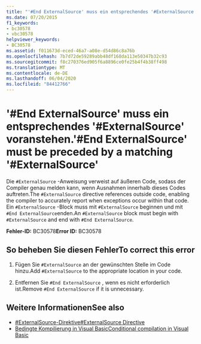 ```yaml
---
title: "'#End ExternalSource' muss ein entsprechendes '#ExternalSource' voranstehen."
ms.date: 07/20/2015
f1_keywords:
- bc30578
- vbc30578
helpviewer_keywords:
- BC30578
ms.assetid: f011673d-eced-46a7-a08e-d54d86c8a76b
ms.openlocfilehash: 7b7d72de59289abb48df168da113e50347b32c93
ms.sourcegitcommit: f8c270376ed905f6a8896ce0fe25b4f4b38ff498
ms.translationtype: MT
ms.contentlocale: de-DE
ms.lasthandoff: 06/04/2020
ms.locfileid: "84412766"
---
```

# <a name="end-externalsource-must-be-preceded-by-a-matching-externalsource"></a><span data-ttu-id="052ac-102">'#End ExternalSource' muss ein entsprechendes '#ExternalSource' voranstehen.</span><span class="sxs-lookup"><span data-stu-id="052ac-102">'#End ExternalSource' must be preceded by a matching '#ExternalSource'</span></span>
<span data-ttu-id="052ac-103">Die `#ExternalSource` -Anweisung verweist auf äußeren Code, sodass der Compiler genau melden kann, wenn Ausnahmen innerhalb dieses Codes auftreten.</span><span class="sxs-lookup"><span data-stu-id="052ac-103">The `#ExternalSource` directive references outside code, enabling the compiler to accurately report when exceptions occur within that code.</span></span> <span data-ttu-id="052ac-104">Ein `#ExternalSource` -Block muss mit `#ExternalSource` beginnen und mit `#End ExternalSource`enden.</span><span class="sxs-lookup"><span data-stu-id="052ac-104">An `#ExternalSource` block must begin with `#ExternalSource` and end with `#End ExternalSource`.</span></span>  
  
 <span data-ttu-id="052ac-105">**Fehler-ID:** BC30578</span><span class="sxs-lookup"><span data-stu-id="052ac-105">**Error ID:** BC30578</span></span>  
  
## <a name="to-correct-this-error"></a><span data-ttu-id="052ac-106">So beheben Sie diesen Fehler</span><span class="sxs-lookup"><span data-stu-id="052ac-106">To correct this error</span></span>  
  
1. <span data-ttu-id="052ac-107">Fügen Sie `#ExternalSource` an der gewünschten Stelle im Code hinzu.</span><span class="sxs-lookup"><span data-stu-id="052ac-107">Add `#ExternalSource` to the appropriate location in your code.</span></span>  
  
2. <span data-ttu-id="052ac-108">Entfernen Sie `#End ExternalSource` , wenn es nicht erforderlich ist.</span><span class="sxs-lookup"><span data-stu-id="052ac-108">Remove `#End ExternalSource` if it is unnecessary.</span></span>  
  
## <a name="see-also"></a><span data-ttu-id="052ac-109">Weitere Informationen</span><span class="sxs-lookup"><span data-stu-id="052ac-109">See also</span></span>

- [<span data-ttu-id="052ac-110">#ExternalSource-Direktive</span><span class="sxs-lookup"><span data-stu-id="052ac-110">#ExternalSource Directive</span></span>](../language-reference/directives/externalsource-directive.md)
- [<span data-ttu-id="052ac-111">Bedingte Kompilierung in Visual Basic</span><span class="sxs-lookup"><span data-stu-id="052ac-111">Conditional compilation in Visual Basic</span></span>](../programming-guide/program-structure/conditional-compilation.md)
